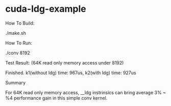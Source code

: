 # cuda-ldg-example
How To Build:

./make.sh

How To Run:

./conv 8192

Test Result: (64K read only memory access under 8192)

Finished. k1(without ldg) time: 967us, k2(with ldg) time: 927us

Summary

For 64K read only memory access, __ldg instrinsics can bring average 3% ~ %4 performance gain in this simple conv kernel.  
